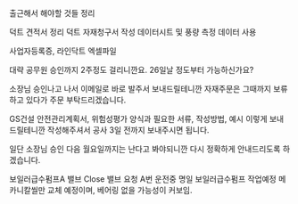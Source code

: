 출근해서 해야할 것들 정리

덕트 견적서 정리
덕트 자재청구서 작성
데이터시트 및 풍량 측정 데이터 사용


사업자등록증, 라인닥트 엑셀파일

대략 공무원 승인까지 2주정도 걸리니깐요.
26일날 정도부터 가능하신가요?



소장님 승인나고 나서 이메일로 바로 발주서 보내드릴테니깐 자재주문은 그때까지 보류하고 있다가 주문 부탁드리겠습니다.
 

GS건설 안전관리계획서, 위험성평가 양식과 필요한 서류, 작성방법, 예시 이렇게 보내드릴테니깐 작성해주셔서 공사 3일 전까지 보내주시면 됩니다.

일단 소장님 승인 다음 월요일까지는 난다고 봐야되니깐 다시 정확하게 안내드리도록 하겠습니다.


보일러급수펌프A 밸브 Close 밸브 요청 A번 운전중 명일 보일러급수펌프 작업예정 메카니칼씰만 교체 예정이며, 베어링 없을 가능성이 커보임.